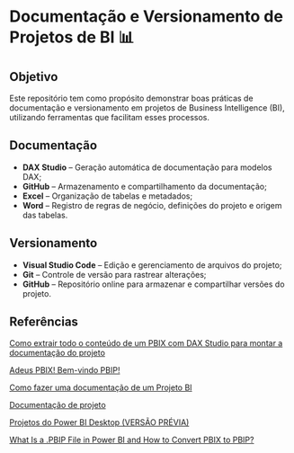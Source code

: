 # Documentação e Versionamento de Projetos de BI 📊

## Objetivo
Este repositório tem como propósito demonstrar boas práticas de documentação e versionamento em projetos de Business Intelligence (BI), utilizando ferramentas que facilitam esses processos.

## Documentação
- **DAX Studio** – Geração automática de documentação para modelos DAX;
- **GitHub** – Armazenamento e compartilhamento da documentação;
- **Excel** – Organização de tabelas e metadados;
- **Word** – Registro de regras de negócio, definições do projeto e origem das tabelas.

## Versionamento
- **Visual Studio Code** – Edição e gerenciamento de arquivos do projeto;
- **Git** – Controle de versão para rastrear alterações;
- **GitHub** – Repositório online para armazenar e compartilhar versões do projeto.

## Referências
[Como extrair todo o conteúdo de um PBIX com DAX Studio para montar a documentação do projeto](https://www.youtube.com/watch?v=aRMP5LYYJsw) <p>
[Adeus PBIX! Bem-vindo PBIP!](https://www.youtube.com/watch?v=Yog22N2Lq14) <p>
[Como fazer uma documentação de um Projeto BI](https://www.linkedin.com/pulse/como-fazer-uma-documenta%C3%A7%C3%A3o-de-um-projeto-bi-soraia-carvalho/) <p>
[Documentação de projeto](https://www.linkedin.com/feed/update/urn:li:activity:7043581509802340353/) <p>
[Projetos do Power BI Desktop (VERSÃO PRÉVIA)](https://learn.microsoft.com/pt-br/power-bi/developer/projects/projects-overview) <p>
[What Is a .PBIP File in Power BI and How to Convert PBIX to PBIP?](https://blog.bismart.com/en/power-bi-pbip-files) <p>
